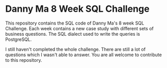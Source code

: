 # Danny Ma 8 Week SQL Challenge
This repository contains the SQL code of Danny Ma's 8 week SQL Challenge. Each week contains a new case study with different sets of business questions. The SQL dialect used to write the queries is PostgreSQL.

I still haven't completed the whole challenge. There are still a lot of questions which I wasn't able to answer. You are all welcome to contribute to this repository.
